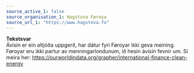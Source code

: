 ```yaml
---
source_active_1: false
source_organisation_1: Hagstova Føroya
source_url_1: "https://www.hagstova.fo"
---
```

<b>Tekstsvar</b>  
Ávísin er ein altjóða uppgerð, har dátur fyri Føroyar ikki geva meining. Føroyar eru ikki partur av menningarlondunum, ið hesin ávísin fevnir um.
Sí meira her: https://ourworldindata.org/grapher/international-finance-clean-energy

